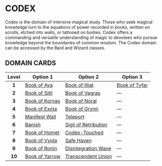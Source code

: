 # CODEX

Codex is the domain of intensive magical study. Those who seek magical knowledge turn to the equations of power recorded in books, written on scrolls, etched into walls, or tattooed on bodies. Codex offers a commanding and versatile understanding of magic to devotees who pursue knowledge beyond the boundaries of common wisdom. The Codex domain can be accessed by the Bard and Wizard classes.

## DOMAIN CARDS

| **Level** | **Option 1**                                         | **Option 2**                                                     | **Option 3**                                       |
| :-------: | ---------------------------------------------------- | ---------------------------------------------------------------- | -------------------------------------------------- |
|   **1**   | [Book of Ava](../abilities/Book%20of%20Ava.md)       | [Book of Illiat](../abilities/Book%20of%20Illiat.md)             | [Book of Tyfar](../abilities/Book%20of%20Tyfar.md) |
|   **2**   | [Book of Sitil](../abilities/Book%20of%20Sitil.md)   | [Book of Vagras](../abilities/Book%20of%20Vagras.md)             | —                                                  |
|   **3**   | [Book of Korvax](../abilities/Book%20of%20Korvax.md) | [Book of Norai](../abilities/Book%20of%20Norai.md)               | —                                                  |
|   **4**   | [Book of Exota](../abilities/Book%20of%20Exota.md)   | [Book of Grynn](../abilities/Book%20of%20Grynn.md)               | —                                                  |
|   **5**   | [Manifest Wall](../abilities/Manifest%20Wall.md)     | [Teleport](../abilities/Teleport.md)                             | —                                                  |
|   **6**   | [Banish](../abilities/Banish.md)                     | [Sigil of Retribution](../abilities/Sigil%20of%20Retribution.md) | —                                                  |
|   **7**   | [Book of Homet](../abilities/Book%20of%20Homet.md)   | [Codex-Touched](../abilities/Codex-Touched.md)                   | —                                                  |
|   **8**   | [Book of Vyola](../abilities/Book%20of%20Vyola.md)   | [Safe Haven](../abilities/Safe%20Haven.md)                       | —                                                  |
|   **9**   | [Book of Ronin](../abilities/Book%20of%20Ronin.md)   | [Disintegration Wave](../abilities/Disintegration%20Wave.md)     | —                                                  |
|  **10**   | [Book of Yarrow](../abilities/Book%20of%20Yarrow.md) | [Transcendent Union](../abilities/Transcendent%20Union.md)       | —                                                  |
